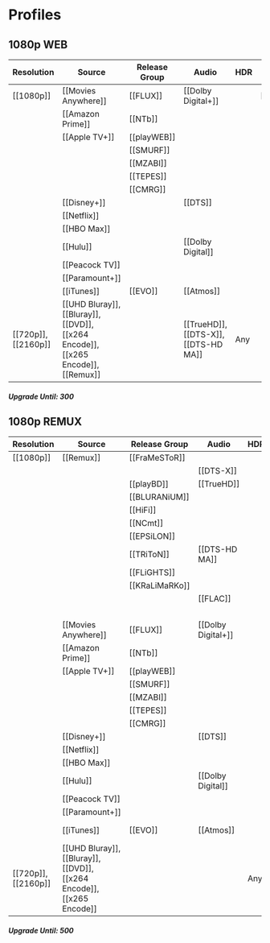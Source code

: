 # Profiles

## 1080p WEB

| Resolution          | Source                                                                           | Release Group | Audio                                | HDR | Edition     | Other    | Score |
| ------------------- | -------------------------------------------------------------------------------- | ------------- | ------------------------------------ | --- | ----------- | -------- | ----- |
| [[1080p]]           | [[Movies Anywhere]]                                                              | [[FLUX]]      | [[Dolby Digital+]]                   |     | [[Special]] | [[IMAX]] | 50    |
|                     | [[Amazon Prime]]                                                                 | [[NTb]]       |                                      |     |             |          | 40    |
|                     | [[Apple TV+]]                                                                    | [[playWEB]]   |                                      |     |             |          |       |
|                     |                                                                                  | [[SMURF]]     |                                      |     |             |          |       |
|                     |                                                                                  | [[MZABI]]     |                                      |     |             |          |       |
|                     |                                                                                  | [[TEPES]]     |                                      |     |             |          |       |
|                     |                                                                                  | [[CMRG]]      |                                      |     |             |          |       |
|                     | [[Disney+]]                                                                      |               | [[DTS]]                              |     |             |          | 30    |
|                     | [[Netflix]]                                                                      |               |                                      |     |             |          |       |
|                     | [[HBO Max]]                                                                      |               |                                      |     |             |          |       |
|                     | [[Hulu]]                                                                         |               | [[Dolby Digital]]                    |     |             |          | 20    |
|                     | [[Peacock TV]]                                                                   |               |                                      |     |             |          |       |
|                     | [[Paramount+]]                                                                   |               |                                      |     |             |          |       |
|                     | [[iTunes]]                                                                       | [[EVO]]       | [[Atmos]]                            |     |             |          | 10    |
| [[720p]], [[2160p]] | [[UHD Bluray]], [[Bluray]], [[DVD]], [[x264 Encode]], [[x265 Encode]], [[Remux]] |               | [[TrueHD]], [[DTS-X]], [[DTS-HD MA]] | Any |             |          | -1000 |

##### Upgrade Until: 300


## 1080p REMUX
| **Resolution**      | **Source**                                                            | **Release Group** | **Audio**          | **HDR** | **Edition** | **Other**               | **Score** |
| ------------------- | --------------------------------------------------------------------- | ----------------- | ------------------ | ------- | ----------- | ----------------------- | --------- |
| [[1080p]]           | [[Remux]]                                                             | [[FraMeSToR]]     |                    |         |             |                         | 100       |
|                     |                                                                       |                   | [[DTS-X]]          |         |             |                         | 95        |
|                     |                                                                       | [[playBD]]        | [[TrueHD]]         |         |             |                         | 90        |
|                     |                                                                       | [[BLURANiUM]]     |                    |         |             |                         |           |
|                     |                                                                       | [[HiFi]]          |                    |         |             |                         |           |
|                     |                                                                       | [[NCmt]]          |                    |         |             |                         |           |
|                     |                                                                       | [[EPSiLON]]       |                    |         |             |                         |           |
|                     |                                                                       | [[TRiToN]]        | [[DTS-HD MA]]      |         |             |                         | 80        |
|                     |                                                                       | [[FLiGHTS]]       |                    |         |             |                         |           |
|                     |                                                                       | [[KRaLiMaRKo]]    |                    |         |             |                         |           |
|                     |                                                                       |                   | [[FLAC]]           |         |             |                         | 70        |
|                     |                                                                       |                   |                    |         |             |                         | 60        |
|                     | [[Movies Anywhere]]                                                   | [[FLUX]]          | [[Dolby Digital+]] |         | [[Special]] |                         | 50        |
|                     | [[Amazon Prime]]                                                      | [[NTb]]           |                    |         |             |                         | 40        |
|                     | [[Apple TV+]]                                                         | [[playWEB]]       |                    |         |             |                         |           |
|                     |                                                                       | [[SMURF]]         |                    |         |             |                         |           |
|                     |                                                                       | [[MZABI]]         |                    |         |             |                         |           |
|                     |                                                                       | [[TEPES]]         |                    |         |             |                         |           |
|                     |                                                                       | [[CMRG]]          |                    |         |             |                         |           |
|                     | [[Disney+]]                                                           |                   | [[DTS]]            |         |             |                         | 30        |
|                     | [[Netflix]]                                                           |                   |                    |         |             |                         |           |
|                     | [[HBO Max]]                                                           |                   |                    |         |             |                         |           |
|                     | [[Hulu]]                                                              |                   | [[Dolby Digital]]  |         |             |                         | 20        |
|                     | [[Peacock TV]]                                                        |                   |                    |         |             |                         |           |
|                     | [[Paramount+]]                                                        |                   |                    |         |             |                         |           |
|                     | [[iTunes]]                                                            | [[EVO]]           | [[Atmos]]          |         |             | [[IMAX]], [[Criterion]] | 10        |
| [[720p]], [[2160p]] | [[UHD Bluray]], [[Bluray]], [[DVD]], [[x264 Encode]], [[x265 Encode]] |                   |                    | Any     |             |                         | -1000     |

##### Upgrade Until: 500
